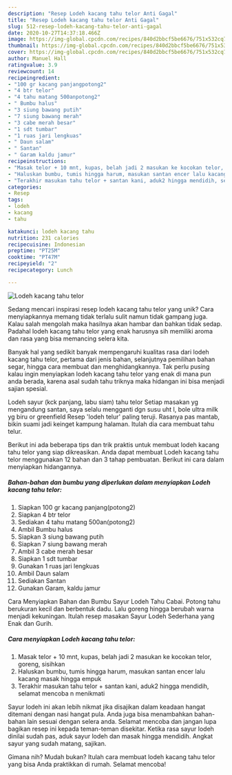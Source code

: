 ```yaml
---
description: "Resep Lodeh kacang tahu telor Anti Gagal"
title: "Resep Lodeh kacang tahu telor Anti Gagal"
slug: 512-resep-lodeh-kacang-tahu-telor-anti-gagal
date: 2020-10-27T14:37:18.466Z
image: https://img-global.cpcdn.com/recipes/840d2bbcf5be6676/751x532cq70/lodeh-kacang-tahu-telor-foto-resep-utama.jpg
thumbnail: https://img-global.cpcdn.com/recipes/840d2bbcf5be6676/751x532cq70/lodeh-kacang-tahu-telor-foto-resep-utama.jpg
cover: https://img-global.cpcdn.com/recipes/840d2bbcf5be6676/751x532cq70/lodeh-kacang-tahu-telor-foto-resep-utama.jpg
author: Manuel Hall
ratingvalue: 3.9
reviewcount: 14
recipeingredient:
- "100 gr kacang panjangpotong2"
- "4 btr telor"
- "4 tahu matang 500anpotong2"
- " Bumbu halus"
- "3 siung bawang putih"
- "7 siung bawang merah"
- "3 cabe merah besar"
- "1 sdt tumbar"
- "1 ruas jari lengkuas"
- " Daun salam"
- " Santan"
- " Garam kaldu jamur"
recipeinstructions:
- "Masak telor + 10 mnt, kupas, belah jadi 2 masukan ke kocokan telor, goreng, sisihkan"
- "Haluskan bumbu, tumis hingga harum, masukan santan encer lalu kacang masak hingga empuk"
- "Terakhir masukan tahu telor + santan kani, aduk2 hingga mendidih, selamat mencoba n menikmati"
categories:
- Resep
tags:
- lodeh
- kacang
- tahu

katakunci: lodeh kacang tahu 
nutrition: 231 calories
recipecuisine: Indonesian
preptime: "PT25M"
cooktime: "PT47M"
recipeyield: "2"
recipecategory: Lunch

---
```



![Lodeh kacang tahu telor](https://img-global.cpcdn.com/recipes/840d2bbcf5be6676/751x532cq70/lodeh-kacang-tahu-telor-foto-resep-utama.jpg)

Sedang mencari inspirasi resep lodeh kacang tahu telor yang unik? Cara menyiapkannya memang tidak terlalu sulit namun tidak gampang juga. Kalau salah mengolah maka hasilnya akan hambar dan bahkan tidak sedap. Padahal lodeh kacang tahu telor yang enak harusnya sih memiliki aroma dan rasa yang bisa memancing selera kita.

Banyak hal yang sedikit banyak mempengaruhi kualitas rasa dari lodeh kacang tahu telor, pertama dari jenis bahan, selanjutnya pemilihan bahan segar, hingga cara membuat dan menghidangkannya. Tak perlu pusing kalau ingin menyiapkan lodeh kacang tahu telor yang enak di mana pun anda berada, karena asal sudah tahu triknya maka hidangan ini bisa menjadi sajian spesial.

Lodeh sayur (kck panjang, labu siam) tahu telor Setiap masakan yg mengandung santan, saya selalu mengganti dgn susu uht l, bole ultra milk yg biru or greenfield Resep &#39;lodeh telur&#39; paling teruji. Rasanya pas mantab, bikin suami jadi keinget kampung halaman. Itulah dia cara membuat tahu telur.


Berikut ini ada beberapa tips dan trik praktis untuk membuat lodeh kacang tahu telor yang siap dikreasikan. Anda dapat membuat Lodeh kacang tahu telor menggunakan 12 bahan dan 3 tahap pembuatan. Berikut ini cara dalam menyiapkan hidangannya.

<!--inarticleads1-->

##### Bahan-bahan dan bumbu yang diperlukan dalam menyiapkan Lodeh kacang tahu telor:

1. Siapkan 100 gr kacang panjang(potong2)
1. Siapkan 4 btr telor
1. Sediakan 4 tahu matang 500an(potong2)
1. Ambil  Bumbu halus
1. Siapkan 3 siung bawang putih
1. Siapkan 7 siung bawang merah
1. Ambil 3 cabe merah besar
1. Siapkan 1 sdt tumbar
1. Gunakan 1 ruas jari lengkuas
1. Ambil  Daun salam
1. Sediakan  Santan
1. Gunakan  Garam, kaldu jamur


Cara Menyiapkan Bahan dan Bumbu Sayur Lodeh Tahu Cabai. Potong tahu berukuran kecil dan berbentuk dadu. Lalu goreng hingga berubah warna menjadi kekuningan. Itulah resep masakan Sayur Lodeh Sederhana yang Enak dan Gurih. 

<!--inarticleads2-->

##### Cara menyiapkan Lodeh kacang tahu telor:

1. Masak telor + 10 mnt, kupas, belah jadi 2 masukan ke kocokan telor, goreng, sisihkan
1. Haluskan bumbu, tumis hingga harum, masukan santan encer lalu kacang masak hingga empuk
1. Terakhir masukan tahu telor + santan kani, aduk2 hingga mendidih, selamat mencoba n menikmati


Sayur lodeh ini akan lebih nikmat jika disajikan dalam keadaan hangat ditemani dengan nasi hangat pula. Anda juga bisa menambahkan bahan-bahan lain sesuai dengan selera anda. Selamat mencoba dan jangan lupa bagikan resep ini kepada teman-teman disekitar. Ketika rasa sayur lodeh dinilai sudah pas, aduk sayur lodeh dan masak hingga mendidih. Angkat sayur yang sudah matang, sajikan. 

Gimana nih? Mudah bukan? Itulah cara membuat lodeh kacang tahu telor yang bisa Anda praktikkan di rumah. Selamat mencoba!
